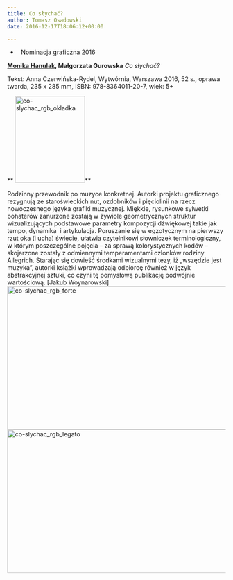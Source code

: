 ```yaml
---
title: Co słychać?
author: Tomasz Osadowski
date: 2016-12-17T18:06:12+00:00

---
```

  *   Nominacja graficzna 2016

[ **Monika Hanulak**][1]**, Małgorzata Gurowska** _Co słychać?_

Tekst: Anna Czerwińska-Rydel, Wytwórnia, Warszawa 2016, 52 s., oprawa twarda, 235 x 285 mm, ISBN: 978-8364011-20-7, wiek: 5+

** <img class="alignnone size-medium wp-image-3936" src="http://www.ibby.pl/wp-content/uploads/2016/12/Co-slychac_rgb_okładka-2-161x200.jpg" alt="co-slychac_rgb_okladka" width="161" height="200" srcset="http://www.ibby.pl/wp-content/uploads/2016/12/Co-slychac_rgb_okładka-2-161x200.jpg 161w, http://www.ibby.pl/wp-content/uploads/2016/12/Co-slychac_rgb_okładka-2-80x100.jpg 80w, http://www.ibby.pl/wp-content/uploads/2016/12/Co-slychac_rgb_okładka-2.jpg 272w" sizes="(max-width: 161px) 100vw, 161px" />**

Rodzinny przewodnik po muzyce konkretnej. Autorki projektu graficznego rezygnują ze staroświeckich nut, ozdobników i pięciolinii na rzecz nowoczesnego języka grafiki muzycznej. Miękkie, rysunkowe sylwetki bohaterów zanurzone zostają w żywiole geometrycznych struktur wizualizujących podstawowe parametry kompozycji dźwiękowej takie jak tempo, dynamika  i artykulacja. Poruszanie się w egzotycznym na pierwszy rzut oka (i ucha) świecie, ułatwia czytelnikowi słowniczek terminologiczny, w którym poszczególne pojęcia &#8211; za sprawą kolorystycznych kodów &#8211; skojarzone zostały z odmiennymi temperamentami członków rodziny Allegrich. Starając się dowieść środkami wizualnymi tezy, iż &#8222;wszędzie jest muzyka&#8221;, autorki książki wprowadzają odbiorcę również w język abstrakcyjnej sztuki, co czyni tę pomysłową publikację podwójnie wartościową. [Jakub Woynarowski]<img class="alignnone wp-image-3934 size-full" src="http://www.ibby.pl/wp-content/uploads/2016/12/Co-slychac_rgb_forte-1.jpg" alt="co-slychac_rgb_forte" width="543" height="331" srcset="http://www.ibby.pl/wp-content/uploads/2016/12/Co-slychac_rgb_forte-1.jpg 543w, http://www.ibby.pl/wp-content/uploads/2016/12/Co-slychac_rgb_forte-1-150x91.jpg 150w, http://www.ibby.pl/wp-content/uploads/2016/12/Co-slychac_rgb_forte-1-300x183.jpg 300w" sizes="(max-width: 543px) 100vw, 543px" /><img class="alignnone wp-image-3935 size-full" src="http://www.ibby.pl/wp-content/uploads/2016/12/Co-slychac_rgb_legato-1.jpg" alt="co-slychac_rgb_legato" width="543" height="331" srcset="http://www.ibby.pl/wp-content/uploads/2016/12/Co-slychac_rgb_legato-1.jpg 543w, http://www.ibby.pl/wp-content/uploads/2016/12/Co-slychac_rgb_legato-1-150x91.jpg 150w, http://www.ibby.pl/wp-content/uploads/2016/12/Co-slychac_rgb_legato-1-300x183.jpg 300w" sizes="(max-width: 543px) 100vw, 543px" />

 [1]: http://wytwornia.com/index.php/s/wyniki/k/autor/id/5/ksiazki/monika-hanulak.htm
